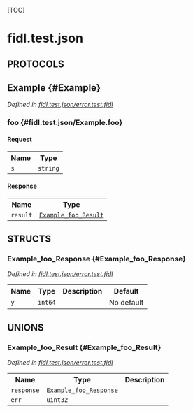 [TOC]

# fidl.test.json


## **PROTOCOLS**

## Example {#Example}
*Defined in [fidl.test.json/error.test.fidl](https://fuchsia.googlesource.com/fuchsia/+/master/error.test.fidl#3)*


### foo {#fidl.test.json/Example.foo}


#### Request
<table>
    <tr><th>Name</th><th>Type</th></tr>
    <tr>
            <td><code>s</code></td>
            <td>
                <code>string</code>
            </td>
        </tr></table>


#### Response
<table>
    <tr><th>Name</th><th>Type</th></tr>
    <tr>
            <td><code>result</code></td>
            <td>
                <code><a class='link' href='#Example_foo_Result'>Example_foo_Result</a></code>
            </td>
        </tr></table>



## **STRUCTS**

### Example_foo_Response {#Example_foo_Response}
*Defined in [fidl.test.json/error.test.fidl](https://fuchsia.googlesource.com/fuchsia/+/master/error.test.fidl#4)*



<table>
    <tr><th>Name</th><th>Type</th><th>Description</th><th>Default</th></tr><tr id="Example_foo_Response.y">
            <td><code>y</code></td>
            <td>
                <code>int64</code>
            </td>
            <td></td>
            <td>No default</td>
        </tr>
</table>







## **UNIONS**

### Example_foo_Result {#Example_foo_Result}
*Defined in [fidl.test.json/error.test.fidl](https://fuchsia.googlesource.com/fuchsia/+/master/error.test.fidl#4)*


<table>
    <tr><th>Name</th><th>Type</th><th>Description</th></tr><tr id="Example_foo_Result.response">
            <td><code>response</code></td>
            <td>
                <code><a class='link' href='#Example_foo_Response'>Example_foo_Response</a></code>
            </td>
            <td></td>
        </tr><tr id="Example_foo_Result.err">
            <td><code>err</code></td>
            <td>
                <code>uint32</code>
            </td>
            <td></td>
        </tr></table>







